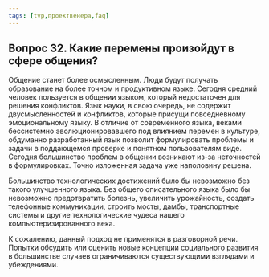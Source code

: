 ```yaml
---
tags: [tvp,проектвенера,faq]
---
```

## Вопрос 32. Какие перемены произойдут в сфере общения?

Общение станет более осмысленным. Люди будут получать образование на более точном и продуктивном языке. Сегодня средний человек пользуется в общении языком, который недостаточен для решения конфликтов. Язык науки, в свою очередь, не содержит двусмысленностей и конфликтов, которые присущи повседневному эмоциональному языку. В отличие от современного языка, веками бессистемно эволюционировавшего под влиянием перемен в культуре, обдуманно разработанный язык позволит формулировать проблемы и задачи в поддающемся проверке и понятном пользователям виде. Сегодня большинство проблем в общении возникают из-за неточностей в формулировках. Точно изложенная задача уже наполовину решена.

Большинство технологических достижений было бы невозможно без такого улучшенного языка. Без общего описательного языка было бы невозможно предотвратить болезнь, увеличить урожайность, создать телефонные коммуникации, строить мосты, дамбы, транспортные системы и другие технологические чудеса нашего компьютеризированного века.

К сожалению, данный подход не применятся в разговорной речи. Попытки обсудить или оценить новые концепции социального развития в большинстве случаев ограничиваются существующими взглядами и убеждениями.